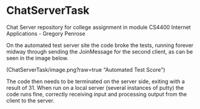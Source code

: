 # ChatServerTask
Chat Server repository for college assignment in module CS4400 Internet Applications - Gregory Penrose

On the automated test server site the code broke the tests, running forever midway through sending the JoinMessage for the second client, as can be seen in the image below.

(ChatServerTask/image.png?raw=true "Automated Test Score")

The code then needs to be terminated on the server side, exiting with a result of 31. When run on a local server (several instances of putty) the code runs fine, correctly receiving input and processing output from the client to the server.
